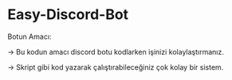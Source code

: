 # Easy-Discord-Bot

Botun Amacı:

-> Bu kodun amacı discord botu kodlarken işinizi kolaylaştırmanız.

-> Skript gibi kod yazarak çalıştırabileceğiniz çok kolay bir sistem.
